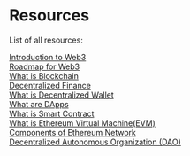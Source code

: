 # Resources
List of all resources:

<a href='https://web3-forge.github.io/web3-forge/Resources/all-resources/introduction_to_web3'>Introduction to Web3</a> <br/>
<a href='https://web3-forge.github.io/web3-forge/Resources/all-resources/roadmap_for_web3'>Roadmap for Web3</a> <br/>
<a href='https://web3-forge.github.io/web3-forge/Resources/all-resources/what_is_blockchain'>What is Blockchain</a><br/>
<a href='https://web3-forge.github.io/web3-forge/Resources/all-resources/decentralized-finance'>Decentralized Finance</a><br/>
<a href='https://web3-forge.github.io/web3-forge/Resources/all-resources/wallet'>What is Decentralized Wallet</a><br/>
<a href='https://web3-forge.github.io/web3-forge/Resources/all-resources/what_are_dapps'>What are DApps</a><br/>
<a href='https://web3-forge.github.io/web3-forge/Resources/all-resources/smart-contracts'>What is Smart Contract</a><br/>
<a href='https://web3-forge.github.io/web3-forge/Resources/all-resources/what_is_evm'>What is Ethereum Virtual Machine(EVM)</a><br/>
<a href='https://web3-forge.github.io/web3-forge/Resources/all-resources/components_of_eth_network'>Components of Ethereum Network</a><br/>
<a href='https://web3-forge.github.io/web3-forge/Resources/all-resources/what_is_dao'>Decentralized Autonomous Organization (DAO) </a><br/>

